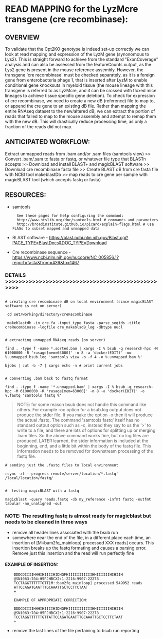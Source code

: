 

# READ MAPPING for the LyzMcre transgene (cre recombinase):

## OVERVIEW
To validate that the Cpt2KO genotype is indeed set-up correctly we can look at read mapping and expression of the LyzM gene (synonomous to Lys2). This is straight forward to achieve from the standard "ExonCoverage" analysis and can also be assessed from the featureCounts output, as the Lys2 gene is present in the mouse reference assembly. However, the transgene 'cre recombinase' must be checked separately, as it is a foreign gene from enterobacteria phage 1, that is inserted after LyzM to enable conditional gene knockouts in myeloid tissue (the mouse lineage with this transgene is referred to as LyzMcre, and it can be crossed with floxed mice lineages to achieve tissue specific gene deletion). To check for expression of cre recombinase, we need to create a new dB (reference) file to map to, or append the cre gene to an existing dB file. Rather than mapping the entire RNAseq dataset to the new/altered dB, we can extract the portion of reads that failed to map to the mouse assembly and attempt to remap them with the new dB. This will drastically reduce processing time, as only a fraction of the reads did not map.

## ANTICIPATED WORKFLOW:

Extract unmapped reads from .bam and/or .sam files (samtools view) >>
Convert .bam/.sam to fasta or fastq, or whatever file type that BLASTn accepts >>
Download and install BLAST+ and magicBLAST software >>
Download cre recombinase fasta file >>
Create BLAST dB from cre fasta file with NCBI tool makeblastDb >>
map reads to cre gene per sample with magicBLAST tool (which accepts fastq or fasta)

## RESOURCES:
* samtools

		See these pages for help configuring the command:
		http://www.htslib.org/doc/samtools.html # commands and parameters
		http://broadinstitute.github.io/picard/explain-flags.html # use FLAGs to subset mapped and unmapped data
		

* BLAST software - https://blast.ncbi.nlm.nih.gov/Blast.cgi?PAGE_TYPE=BlastDocs&DOC_TYPE=Download

* Cre recombinase sequence - https://www.ncbi.nlm.nih.gov/nuccore/NC_005856.1?report=fasta&from=436&to=1467



### DETAILS >>>>>>>>>>>>>>>>>>>>>>>>>>>>>>>>>>>>>>>>>>>>>>>>>

```bashscript

# creating cre recombinase dB on local environment (since magicBLAST software is not on server) 
 
 cd set/working/directory/creRecombinase
 
 makeblastdb -in cre.fa -input_type fasta -parse_seqids -title creRecombinase -logfile cre_makeblsdB_log -dbtype nucl


# extracting unmapped RNAseq reads (on server)
  
find . -type f -name *.sorted.bam | xargs -I % bsub -q research-hpc -M 61000000 -R 'rusage[mem=63000]' -n 8 -a 'docker(EDIT)' -oo %.unmapped.bsub.log 'samtools view -b -f 4 -o %.unmapped.bam %'

bjobs | cut -b -7 | xargs echo -n # print current jobs


# converting .bam back to fastq format
  
find . -type f -name '*.unmapped.bam' | xargs -I % bsub -q research-hpc -M 61000000 -R 'rusage[mem=63000]' -n 8 -a 'docker(EDIT)' -o %.fastq 'samtools fastq %'
```

> NOTE: for some reason bsub does not handle this command like others. For example -oo option for a bsub.log output does not produce the stder file. If you make the option -o then it will produce the actual .fastq.  The command 'samtools fastq' itself has no standard output option such as -o, instead they say to us the '>' to write to a file, and there are lots of options for splitting up or merging .bam files. So the above command works fine, but no log files are produced. LATER learned, the stder information is included at the beginning, end, and a little bit within the body of the fastq file. This information needs to be removed for downstream processing of the fastq file.

```bashscript
# sending just the .fastq files to local environment
  
rsync -zt --progress remote/server/location/*.fastq' /local/location/fastq/
  

#  testing magicBLAST with a fastq
  
magicblast -query reads.fastq -db my_reference -infmt fastq -outfmt tabular -no_unaligned -out 
```

 ### NOTE: The resulting fastq is almost ready for magicblast but needs to be cleaned in three ways
* remove all header lines associated with the bsub run
* somewhere near the end of the file, in a different place each time, an insertion of [M::bam2fq_mainloop] processed XXX reads] occurs. This insertion breaks up the fastq formating and causes a parsing error. Remove just this insertion and the read will run perfectly fine
		
#### EXAMPLE OF INSERTION:
		
		DDDCDIIIIHHHIHIIIIHIDHGFHIIIIIIIIIIIHHIIIIIIHIHIIH
		@SN1063:704:H5FJHBCX2:1:2216:9907:22278
		TCCTAGGTTTTTTGTT[M::bam2fq_mainloop] processed 549952 reads
		ATTCCAGATGAATTTGCAAATTGCTCCTTCTAAT
		+
		
		EXAMPLE OF APPROPRIATE CORRECTION:
		
		DDDCDIIIIHHHIHIIIIHIDHGFHIIIIIIIIIIIHHIIIIIIHIHIIH
		@SN1063:704:H5FJHBCX2:1:2216:9907:22278
		TCCTAGGTTTTTTGTTATTCCAGATGAATTTGCAAATTGCTCCTTCTAAT
		+
		
* remove the last lines of the file pertaining to bsub run reporting
